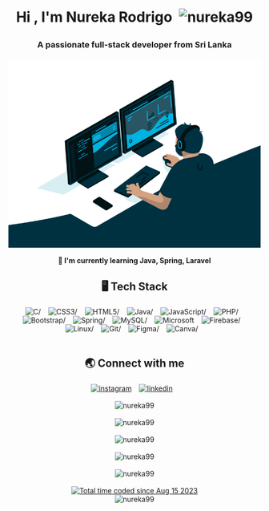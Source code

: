 <!--START_SECTION:TITLE-->
# <p align = center>Hi , I'm Nureka Rodrigo&ensp;<img src="https://media.giphy.com/media/hvRJCLFzcasrR4ia7z/giphy.gif" alt= "nureka99" width="35"></p>
<!--END_SECTION:TITLE-->

<!--START_SECTION:SUBTITLE-->
### <p align = center>A passionate full-stack developer from Sri Lanka</p>
<!--END_SECTION:SUBTITLE-->
<div align = center>
<img src="intro.gif" alt=intro/>
</div>

<!--START_SECTION:WORK-->
**<p align = center>🌱 I'm currently learning Java, Spring, Laravel</p>**
<!--END_SECTION:WORK-->

<!--START_SECTION:SKILL-->
## <p align = center> 🖥️ 	Tech Stack </p>
<div align = center>
<img src="https://img.shields.io/badge/c-%23555555.svg?style=flat&logo=c&logoColor=white" alt=C/> &ensp;
<img src="https://img.shields.io/badge/css3-%23563d7c.svg?style=flat&logo=css3&logoColor=white" alt=CSS3/> &ensp;
<img src="https://img.shields.io/badge/html5-%23e34c26.svg?style=flat&logo=html5&logoColor=white" alt=HTML5/> &ensp;
<img src="https://img.shields.io/badge/java-%23b07219.svg?style=flat&logo=java&logoColor=white" alt=Java/> &ensp;
<img src="https://img.shields.io/badge/javascript-%23f1e05a.svg?style=flat&logo=javascript&logoColor=white" alt=JavaScript/> &ensp;
<img src="https://img.shields.io/badge/php-%234F5D95.svg?style=flat&logo=php&logoColor=white" alt=PHP/> &ensp;
<img src="https://img.shields.io/badge/bootstrap-%23553c7b.svg?style=flat&logo=bootstrap&logoColor=white" alt=Bootstrap/> &ensp;
<img src="https://img.shields.io/badge/spring-%2358ab49.svg?style=flat&logo=spring&logoColor=white" alt=Spring/> &ensp;
<img src="https://img.shields.io/badge/mysql-%2300758f.svg?style=flat&logo=mysql&logoColor=white" alt=MySQL/> &ensp;
<img src="https://img.shields.io/badge/microsoft sql server-%23cc1d1d.svg?style=flat&logo=microsoft sql server&logoColor=white" alt=Microsoft SQL Server/> &ensp;
<img src="https://img.shields.io/badge/firebase-%23FFA000.svg?style=flat&logo=firebase&logoColor=white" alt=Firebase/> &ensp;
<img src="https://img.shields.io/badge/linux-%23ffcc33.svg?style=flat&logo=linux&logoColor=white" alt=Linux/> &ensp;
<img src="https://img.shields.io/badge/git-%23f1502f.svg?style=flat&logo=git&logoColor=white" alt=Git/> &ensp;
<img src="https://img.shields.io/badge/figma-%2300d47b.svg?style=flat&logo=figma&logoColor=white" alt=Figma/> &ensp;
<img src="https://img.shields.io/badge/canva-%236a3be4.svg?style=flat&logo=canva&logoColor=white" alt=Canva/> &ensp;
</div>
<!--END_SECTION:SKILL--><br/>

<!--START_SECTION:SOCIAL-->
## <p align = center> 🌏 	Connect with me </p>
<div align = center>
<a href=https://instagram.com/nureka_rodrigo ><img src="https://img.shields.io/badge/instagram-nureka__rodrigo-%23E1306C.svg?style=flat&logo=instagram&logoColor=white" 
                alt=instagram /></a> &ensp;
<a href=https://www.linkedin.com/in/nureka-rodrigo ><img src="https://img.shields.io/badge/linkedin-nureka--rodrigo-%230072b1.svg?style=flat&logo=linkedin&logoColor=white" 
                alt=linkedin /></a> &ensp;
</div>
<!--END_SECTION:SOCIAL--><br/>

<!--START_SECTION:PROFILE-VIEWS-->
<div align = "center">
    <img src = "https://komarev.com/ghpvc/?username=nureka99&color=blue&style=flat" alt = "nureka99"/> 
</div>
<!--END_SECTION:PROFILE-VIEWS--><br/>

<!--START_SECTION:README-STATS-->
<div align = "center">
    <img src = "https://github-readme-stats.vercel.app/api?username=nureka99&show_icons=true&theme=midnight-purple&hide_border=true&include_all_commits=true&count_private=true" alt = "nureka99"/> 
</div>
<!--END_SECTION:README-STATS--><br/>

<!--START_SECTION:README-STATS-LANGUAGES-->
<div align = "center">
    <img src = "https://github-readme-stats.vercel.app/api/top-langs/?username=nureka99&langs_count=8&layout=compact&theme=midnight-purple&hide_border=true" alt = "nureka99"/> 
</div>
<!--END_SECTION:README-STATS-LANGUAGES--><br/>

<!--START_SECTION:STREAK-STATS-->
<div align = "center">
    <img src = "https://streak-stats.demolab.com/?user=nureka99&theme=midnight-purple&hide_border=true" alt = "nureka99"/> 
</div>
<!--END_SECTION:STREAK-STATS--><br/>

<!--START_SECTION:PROFILE-TROPHY-->
<div align = "center">
    <img src = "https://github-profile-trophy.vercel.app/?username=nureka99&theme=discord&no-frame=true&no-bg=true&margin-w=2&column=-1" alt = "nureka99"/> 
</div>
<!--END_SECTION:PROFILE-TROPHY--><br/>

<!--START_SECTION:waka-->
<div align = "center">
  <a href="https://wakatime.com/@c7815256-613e-482e-8973-fb173fed95aa"><img src="https://wakatime.com/badge/user/c7815256-613e-482e-8973-fb173fed95aa.svg" alt="Total time coded since Aug 15 2023" /></a>
  <br>
    <img src = "https://github-readme-stats.vercel.app/api/wakatime?username=nureka99" alt = "nureka99"/> 
</div>
<!--END_SECTION:waka-->


<!-- Created with CreateME profile readme generator-->

